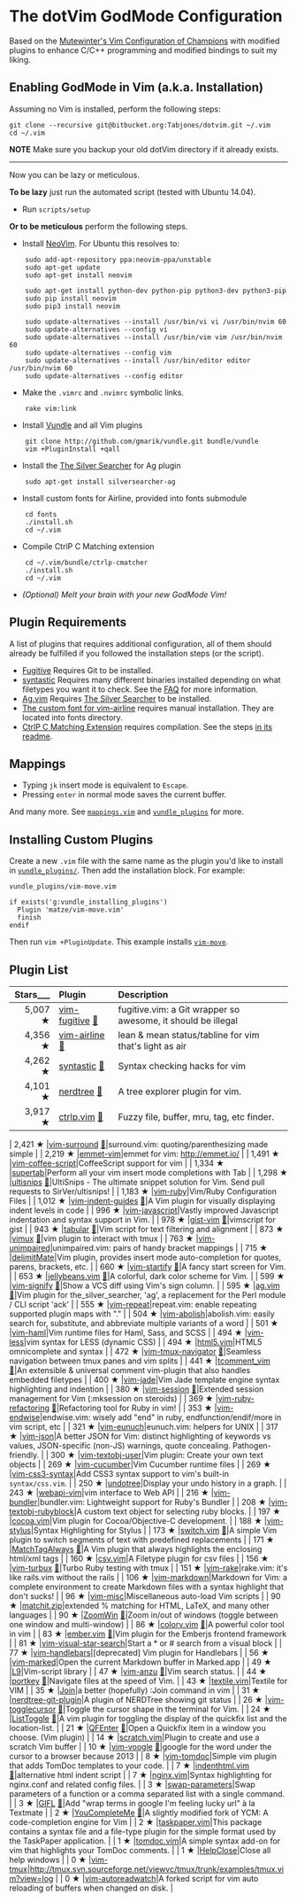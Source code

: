 # The dotVim GodMode Configuration
Based on the [Mutewinter's Vim Configuration of Champions](https://github.com/mutewinter/dot_vim) with modified plugins to enhance C/C++ programming and modified bindings to suit my liking.

## Enabling GodMode in Vim (a.k.a. Installation)
Assuming no Vim is installed, perform the following steps:
```  
git clone --recursive git@bitbucket.org:Tabjones/dotvim.git ~/.vim  
cd ~/.vim  
```
**NOTE** Make sure you backup your old dotVim directory if it already exists.

---

Now you can be lazy or meticulous.
 
**To be lazy** just run the automated script (tested with Ubuntu 14.04).

+ Run `scripts/setup`

**Or to be meticulous** perform the following steps.

+ Install [NeoVim](https://github.com/neovim/neovim). For Ubuntu this resolves to:  
```  
    sudo add-apt-repository ppa:neovim-ppa/unstable  
    sudo apt-get update  
    sudo apt-get install neovim  
```
```
    sudo apt-get install python-dev python-pip python3-dev python3-pip  
    sudo pip install neovim  
    sudo pip3 install neovim  
```
```
    sudo update-alternatives --install /usr/bin/vi vi /usr/bin/nvim 60  
    sudo update-alternatives --config vi  
    sudo update-alternatives --install /usr/bin/vim vim /usr/bin/nvim 60  
    sudo update-alternatives --config vim  
    sudo update-alternatives --install /usr/bin/editor editor /usr/bin/nvim 60  
    sudo update-alternatives --config editor  
```
+ Make the `.vimrc` and `.nvimrc` symbolic links.  
```
    rake vim:link
```
+ Install [Vundle](https://github.com/gmarik/vundle) and all Vim plugins  
```
    git clone http://github.com/gmarik/vundle.git bundle/vundle  
    vim +PluginInstall +qall  
```
+ Install the [The Silver Searcher](https://github.com/ggreer/the_silver_searcher) for Ag plugin
```
    sudo apt-get install silversearcher-ag
```
+ Install custom fonts for Airline, provided into fonts submodule
```
    cd fonts  
    ./install.sh  
    cd ~/.vim  
```
+ Compile CtrlP C Matching extension
```
    cd ~/.vim/bundle/ctrlp-cmatcher  
    ./install.sh  
    cd ~/.vim  
```

+ *(Optional)* _Melt your brain with your new GodMode Vim!_

## Plugin Requirements

A list of plugins that requires additional configuration, all of them should already be fulfilled if you followed the installation steps (or the script).

* [Fugitive](https://github.com/tpope/vim-fugitive) Requires Git to be
  installed.
* [syntastic](https://github.com/scrooloose/syntastic) Requires many different
  binaries installed depending on what filetypes you want it to check. See the
  [FAQ](https://github.com/scrooloose/syntastic#faq) for more information.
* [Ag.vim](https://github.com/rking/ag.vim) Requires
  [The Silver Searcher](https://github.com/ggreer/the_silver_searcher) to be
  installed.
* [The custom font for vim-airline](https://github.com/powerline/fonts) requires manual installation. They are located into fonts directory.
* [CtrlP C Matching Extension](https://github.com/JazzCore/ctrlp-cmatcher)
  requires compilation. See the steps [in its
  readme](https://github.com/JazzCore/ctrlp-cmatcher).

## Mappings

* Typing `jk` insert mode is equivalent to `Escape`.
* Pressing `enter` in normal mode saves the current buffer.

And many more. See [`mappings.vim`](mappings.vim) and
[`vundle_plugins`](vundle_plugins) for more.

## Installing Custom Plugins

Create a new `.vim` file with the same name as the plugin you'd like to install
in [`vundle_plugins/`](vundle_plugins/). Then add the installation
block. For example:

`vundle_plugins/vim-move.vim`

```viml
if exists('g:vundle_installing_plugins')
  Plugin 'matze/vim-move.vim'
  finish
endif
```
Then run `vim +PluginUpdate`. This example installs [`vim-move`](https://github.com/matze/vim-move).

## Plugin List

| Stars___ | **Plugin** | **Description** |
| -------: | :--------- | :-------------- |
| 5,007 ★ |[vim-fugitive](https://github.com/tpope/vim-fugitive) [:page_facing_up:](vundle_plugins/vim-fugitive.vim)|fugitive.vim: a Git wrapper so awesome, it should be illegal |
| 4,356 ★ |[vim-airline](https://github.com/bling/vim-airline) [:page_facing_up:](vundle_plugins/vim-airline.vim)|lean & mean status/tabline for vim that's light as air |
| 4,262 ★ |[syntastic](https://github.com/scrooloose/syntastic) [:page_facing_up:](vundle_plugins/syntastic.vim)|Syntax checking hacks for vim |
| 4,101 ★ |[nerdtree](https://github.com/scrooloose/nerdtree) [:page_facing_up:](vundle_plugins/nerdtree.vim)|A tree explorer plugin for vim. |
| 3,917 ★ |[ctrlp.vim](https://github.com/kien/ctrlp.vim) [:page_facing_up:](vundle_plugins/ctrlp.vim)|Fuzzy file, buffer, mru, tag, etc finder. |

| 2,421 ★ |[vim-surround](https://github.com/tpope/vim-surround) [:page_facing_up:](vundle_plugins/vim-surround.vim)|surround.vim: quoting/parenthesizing made simple |
| 2,219 ★ |[emmet-vim](https://github.com/mattn/emmet-vim)|emmet for vim: http://emmet.io/ |
| 1,491 ★ |[vim-coffee-script](https://github.com/kchmck/vim-coffee-script)|CoffeeScript support for vim |
| 1,334 ★ |[supertab](https://github.com/ervandew/supertab)|Perform all your vim insert mode completions with Tab |
| 1,298 ★ |[ultisnips](https://github.com/SirVer/ultisnips) [:page_facing_up:](vundle_plugins/ultisnips.vim)|UltiSnips - The ultimate snippet solution for Vim. Send pull requests to SirVer/ultisnips! |
| 1,183 ★ |[vim-ruby](https://github.com/vim-ruby/vim-ruby)|Vim/Ruby Configuration Files |
| 1,012 ★ |[vim-indent-guides](https://github.com/nathanaelkane/vim-indent-guides) [:page_facing_up:](vundle_plugins/vim-indent-guides.vim)|A Vim plugin for visually displaying indent levels in code |
| 996 ★ |[vim-javascript](https://github.com/pangloss/vim-javascript)|Vastly improved Javascript indentation and syntax support in Vim. |
| 978 ★ |[gist-vim](https://github.com/mattn/gist-vim) [:page_facing_up:](vundle_plugins/gist-vim.vim)|vimscript for gist |
| 943 ★ |[tabular](https://github.com/godlygeek/tabular) [:page_facing_up:](vundle_plugins/tabular.vim)|Vim script for text filtering and alignment |
| 873 ★ |[vimux](https://github.com/benmills/vimux) [:page_facing_up:](vundle_plugins/vimux.vim)|vim plugin to interact with tmux |
| 763 ★ |[vim-unimpaired](https://github.com/tpope/vim-unimpaired)|unimpaired.vim: pairs of handy bracket mappings |
| 715 ★ |[delimitMate](https://github.com/Raimondi/delimitMate)|Vim plugin, provides insert mode auto-completion for quotes, parens, brackets, etc. |
| 660 ★ |[vim-startify](https://github.com/mhinz/vim-startify) [:page_facing_up:](vundle_plugins/vim-startify.vim)|A fancy start screen for Vim. |
| 653 ★ |[jellybeans.vim](https://github.com/nanotech/jellybeans.vim) [:page_facing_up:](vundle_plugins/jellybeans.vim)|A colorful, dark color scheme for Vim. |
| 599 ★ |[vim-signify](https://github.com/mhinz/vim-signify) [:page_facing_up:](vundle_plugins/vim-signify.vim)|Show a VCS diff using Vim's sign column. |
| 595 ★ |[ag.vim](https://github.com/rking/ag.vim) [:page_facing_up:](vundle_plugins/ag.vim)|Vim plugin for the_silver_searcher, 'ag', a replacement for the Perl module / CLI script 'ack' |
| 555 ★ |[vim-repeat](https://github.com/tpope/vim-repeat)|repeat.vim: enable repeating supported plugin maps with "." |
| 504 ★ |[vim-abolish](https://github.com/tpope/vim-abolish)|abolish.vim: easily search for, substitute, and abbreviate multiple variants of a word |
| 501 ★ |[vim-haml](https://github.com/tpope/vim-haml)|Vim runtime files for Haml, Sass, and SCSS |
| 494 ★ |[vim-less](https://github.com/groenewege/vim-less)|vim syntax for LESS (dynamic CSS) |
| 494 ★ |[html5.vim](https://github.com/othree/html5.vim)|HTML5 omnicomplete and syntax |
| 472 ★ |[vim-tmux-navigator](https://github.com/christoomey/vim-tmux-navigator) [:page_facing_up:](vundle_plugins/vim-tmux-navigator.vim)|Seamless navigation between tmux panes and vim splits |
| 441 ★ |[tcomment_vim](https://github.com/tomtom/tcomment_vim) [:page_facing_up:](vundle_plugins/tcomment_vim.vim)|An extensible & universal comment vim-plugin that also handles embedded filetypes |
| 400 ★ |[vim-jade](https://github.com/digitaltoad/vim-jade)|Vim Jade template engine syntax highlighting and indention |
| 380 ★ |[vim-session](https://github.com/xolox/vim-session) [:page_facing_up:](vundle_plugins/vim-session.vim)|Extended session management for Vim (:mksession on steroids) |
| 369 ★ |[vim-ruby-refactoring](https://github.com/ecomba/vim-ruby-refactoring) [:page_facing_up:](vundle_plugins/vim-ruby-refactoring.vim)|Refactoring tool for Ruby in vim! |
| 353 ★ |[vim-endwise](https://github.com/tpope/vim-endwise)|endwise.vim: wisely add "end" in ruby, endfunction/endif/more in vim script, etc |
| 321 ★ |[vim-eunuch](https://github.com/tpope/vim-eunuch)|eunuch.vim: helpers for UNIX |
| 317 ★ |[vim-json](https://github.com/elzr/vim-json)|A better JSON for Vim: distinct highlighting of keywords vs values, JSON-specific (non-JS) warnings, quote concealing. Pathogen-friendly. |
| 300 ★ |[vim-textobj-user](https://github.com/kana/vim-textobj-user)|Vim plugin: Create your own text objects |
| 269 ★ |[vim-cucumber](https://github.com/tpope/vim-cucumber)|Vim Cucumber runtime files |
| 269 ★ |[vim-css3-syntax](https://github.com/hail2u/vim-css3-syntax)|Add CSS3 syntax support to vim's built-in `syntax/css.vim`. |
| 250 ★ |[undotree](https://github.com/mbbill/undotree)|Display your undo history in a graph. |
| 243 ★ |[webapi-vim](https://github.com/mattn/webapi-vim)|vim interface to Web API |
| 216 ★ |[vim-bundler](https://github.com/tpope/vim-bundler)|bundler.vim: Lightweight support for Ruby's Bundler |
| 208 ★ |[vim-textobj-rubyblock](https://github.com/nelstrom/vim-textobj-rubyblock)|A custom text object for selecting ruby blocks. |
| 197 ★ |[cocoa.vim](https://github.com/msanders/cocoa.vim)|Vim plugin for Cocoa/Objective-C development. |
| 188 ★ |[vim-stylus](https://github.com/wavded/vim-stylus)|Syntax Highlighting for Stylus |
| 173 ★ |[switch.vim](https://github.com/AndrewRadev/switch.vim) [:page_facing_up:](vundle_plugins/switch.vim)|A simple Vim plugin to switch segments of text with predefined replacements |
| 171 ★ |[MatchTagAlways](https://github.com/Valloric/MatchTagAlways) [:page_facing_up:](vundle_plugins/MatchTagAlways.vim)|A Vim plugin that always highlights the enclosing html/xml tags |
| 160 ★ |[csv.vim](https://github.com/chrisbra/csv.vim)|A Filetype plugin for csv files |
| 156 ★ |[vim-turbux](https://github.com/jgdavey/vim-turbux) [:page_facing_up:](vundle_plugins/vim-turbux.vim)|Turbo Ruby testing with tmux |
| 151 ★ |[vim-rake](https://github.com/tpope/vim-rake)|rake.vim: it's like rails.vim without the rails |
| 106 ★ |[vim-markdown](https://github.com/gabrielelana/vim-markdown)|Markdown for Vim: a complete environment to create Markdown files with a syntax highlight that don't sucks! |
| 96 ★ |[vim-misc](https://github.com/xolox/vim-misc)|Miscellaneous auto-load Vim scripts |
| 90 ★ |[matchit.zip](https://github.com/vim-scripts/matchit.zip)|extended % matching for HTML, LaTeX, and many other languages |
| 90 ★ |[ZoomWin](https://github.com/vim-scripts/ZoomWin) [:page_facing_up:](vundle_plugins/ZoomWin.vim)|Zoom in/out  of windows (toggle between one window and multi-window) |
| 86 ★ |[colorv.vim](https://github.com/Rykka/colorv.vim) [:page_facing_up:](vundle_plugins/colorv.vim)|A powerful color tool in vim |
| 83 ★ |[ember.vim](https://github.com/dsawardekar/ember.vim) [:page_facing_up:](vundle_plugins/ember.vim)|Vim plugin for the Emberjs frontend framework |
| 81 ★ |[vim-visual-star-search](https://github.com/nelstrom/vim-visual-star-search)|Start a * or # search from a visual block |
| 77 ★ |[vim-handlebars](https://github.com/nono/vim-handlebars)|[deprecated] Vim plugin for Handlebars |
| 56 ★ |[vim-marked](https://github.com/itspriddle/vim-marked)|Open the current Markdown buffer in Marked.app |
| 49 ★ |[L9](https://github.com/vim-scripts/L9)|Vim-script library |
| 47 ★ |[vim-anzu](https://github.com/osyo-manga/vim-anzu) [:page_facing_up:](vundle_plugins/vim-anzu.vim)|Vim search status. |
| 44 ★ |[portkey](https://github.com/dsawardekar/portkey) [:page_facing_up:](vundle_plugins/portkey.vim)|Navigate files at the speed of Vim. |
| 43 ★ |[textile.vim](https://github.com/timcharper/textile.vim)|Textile for VIM |
| 35 ★ |[Join](https://github.com/sk1418/Join)|a better (hopefully) :Join command in vim |
| 31 ★ |[nerdtree-git-plugin](https://github.com/Xuyuanp/nerdtree-git-plugin)|A plugin of NERDTree showing git status |
| 26 ★ |[vim-togglecursor](https://github.com/jszakmeister/vim-togglecursor) [:page_facing_up:](vundle_plugins/vim-togglecursor.vim)|Toggle the cursor shape in the terminal for Vim. |
| 24 ★ |[ListToggle](https://github.com/Valloric/ListToggle) [:page_facing_up:](vundle_plugins/ListToggle.vim)|A vim plugin for toggling the display of the quickfix list and the location-list. |
| 21 ★ |[QFEnter](https://github.com/yssl/QFEnter) [:page_facing_up:](vundle_plugins/QFEnter.vim)|Open a Quickfix item in a window you choose. (Vim plugin) |
| 14 ★ |[scratch.vim](https://github.com/vim-scripts/scratch.vim)|Plugin to create and use a scratch Vim buffer |
| 10 ★ |[vim-voogle](https://github.com/papanikge/vim-voogle) [:page_facing_up:](vundle_plugins/vim-voogle.vim)|google for the word under the cursor to a browser because 2013 |
| 8 ★ |[vim-tomdoc](https://github.com/jc00ke/vim-tomdoc)|Simple vim plugin that adds TomDoc templates to your code. |
| 7 ★ |[indenthtml.vim](https://github.com/vim-scripts/indenthtml.vim) [:page_facing_up:](vundle_plugins/indenthtml.vim)|alternative html indent script |
| 7 ★ |[nginx.vim](https://github.com/mutewinter/nginx.vim)|Syntax highlighting for nginx.conf and related config files. |
| 3 ★ |[swap-parameters](https://github.com/mutewinter/swap-parameters)|Swap parameters of a function or a comma separated list with a single command. |
| 3 ★ |[GIFL](https://github.com/mutewinter/GIFL) [:page_facing_up:](vundle_plugins/GIFL.vim)|Add "wrap terms in google I'm feeling lucky url" à la Textmate |
| 2 ★ |[YouCompleteMe](https://github.com/blueyed/YouCompleteMe) [:page_facing_up:](vundle_plugins/YouCompleteMe.vim)|A slightly modified fork of YCM: A code-completion engine for Vim |
| 2 ★ |[taskpaper.vim](https://github.com/mutewinter/taskpaper.vim)|This package contains a syntax file and a file-type plugin for the simple format used by the TaskPaper application. |
| 1 ★ |[tomdoc.vim](https://github.com/mutewinter/tomdoc.vim)|A simple syntax add-on for vim that highlights your TomDoc comments. |
| 1 ★ |[HelpClose](https://github.com/vim-scripts/HelpClose)|Close all help windows |
| 0 ★ |[vim-tmux](https://github.com/mutewinter/vim-tmux)|http://tmux.svn.sourceforge.net/viewvc/tmux/trunk/examples/tmux.vim?view=log |
| 0 ★ |[vim-autoreadwatch](https://github.com/mutewinter/vim-autoreadwatch)|A forked script for vim auto reloading of buffers when changed on disk. |
